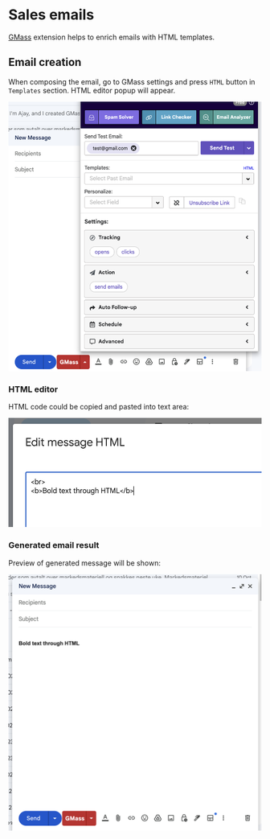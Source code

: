 # Sales emails

[GMass](https://chrome.google.com/webstore/detail/gmass-powerful-mail-merge/ehomdgjhgmbidokdgicgmdiedadncbgf) extension helps to enrich emails with HTML templates.

## Email creation

When composing the email, go to GMass settings and press `HTML` button in `Templates` section. HTML editor popup will appear.

![gmass-settings.png](img%2Fgmass-settings.png)

### HTML editor

HTML code could be copied and pasted into text area:

![gmass-html-editor.png](img%2Fgmass-html-editor.png)

### Generated email result

Preview of generated message will be shown:

![gmass-email-result.png](img%2Fgmass-email-result.png)

